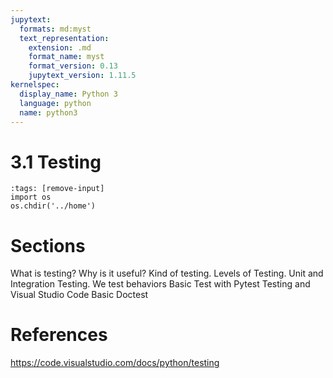```yaml
---
jupytext:
  formats: md:myst
  text_representation:
    extension: .md
    format_name: myst
    format_version: 0.13
    jupytext_version: 1.11.5
kernelspec:
  display_name: Python 3
  language: python
  name: python3
---
```


# 3.1 Testing

```{code-cell} python
:tags: [remove-input]
import os
os.chdir('../home')
```
# Sections
What is testing? Why is it useful?
Kind of testing. Levels of Testing.
Unit and Integration Testing.
We test behaviors
Basic Test with Pytest
Testing and Visual Studio Code
Basic Doctest 

# References
https://code.visualstudio.com/docs/python/testing
